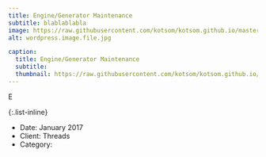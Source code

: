 ```yaml
---
title: Engine/Generator Maintenance
subtitle: blablablabla
image: https://raw.githubusercontent.com/kotsom/kotsom.github.io/master/assets/img/portfolio/01-full.jpg
alt: wordpress.image.file.jpg

caption:
  title: Engine/Generator Maintenance
  subtitle:
  thumbnail: https://raw.githubusercontent.com/kotsom/kotsom.github.io/master/assets/img/portfolio/01-thumbnail.jpg
---
```

E

{:.list-inline}
- Date: January 2017
- Client: Threads
- Category: 

